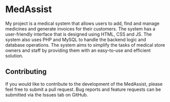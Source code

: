 
# MedAssist

My project is a medical system that allows users to add, find and manage medicines and generate invoices for their customers. The system has a user-friendly interface that is designed using HTML, CSS and JS. The system also uses PHP and MySQL to handle the backend logic and database operations. The system aims to simplify the tasks of medical store owners and staff by providing them with an easy-to-use and efficient solution.




## Contributing

If you would like to contribute to the development of the MedAssist, please feel free to submit a pull request. Bug reports and feature requests can be submitted via the Issues tab on GitHub.
